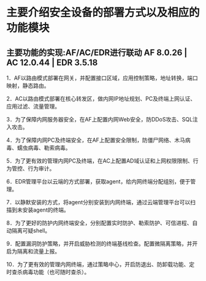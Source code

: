 # 主要介绍安全设备的部署方式以及相应的功能模块

## 主要功能的实现:AF/AC/EDR进行联动 AF 8.0.26 | AC 12.0.44 | EDR 3.5.18

1．AF以路由模式部署在网关，并配置接口区域，应用控制策略，地址转换，端口映射，静态路由。

2．AC以路由模式部署在核心转发区，做内网IP地址规划、PC及终端上网认证、应用过滤、流量管理。

3．为了保障内网服务器安全，在AF上配置内网Web安全，防DDoS攻击、SQL注入攻击。

4．为了保障内网PC及终端安全，在AF上配置安全限制，防僵尸网络、木马病毒、蠕虫病毒、勒索病毒。

5．为了更有效的管理内网PC及终端，在AC上配置AD域认证和上网权限限制、行为管控、行为审计。

6．EDR管理平台以云端的方式部署，获取agent，给内网终端分配组别，便于管理。

7．以静默安装的方式，将agent分别安装到内网终端，通过云端管理平台可以扫描到未安装agent的终端。

8．为了更好的防护内网终端安全，分别配置实时防护、勒索防护、可信进程、自动隔离可疑shell。

9．配置漏洞防护策略，并开启威胁检测的终端基线检查。配置微隔离策略，并开启为隔离和流量上报。

10．为了更有效的管理内网终端，通过策略中心，开启防退出、防卸载功能、定时查杀病毒功能（也可随时查杀）。
